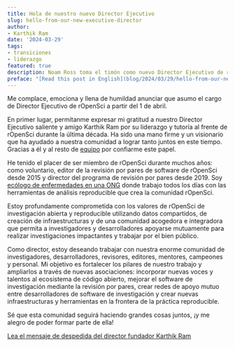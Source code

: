 ```yaml
---
title: Hola de nuestro nuevo Director Ejecutivo
slug: hello-from-our-new-executive-director
author:
- Karthik Ram
date: '2024-03-29'
tags:
- transiciones
- liderazgo
featured: true
description: Noam Ross toma el timón como nuevo Director Ejecutivo de rOpenSci
preface: "[Read this post in English](blog/2024/03/29/hello-from-our-new-executive-director/)"
---
```


Me complace, emociona y llena de humildad anunciar que asumo el cargo de Director Ejecutivo de rOpenSci a partir del 1 de abril.

En primer lugar, permítanme expresar mi gratitud a nuestro Director Ejecutivo saliente y amigo Karthik Ram por su liderazgo y tutoría al frente de rOpenSci durante la última década.  Ha sido una mano firme y un visionario que ha ayudado a nuestra comunidad a lograr tanto juntos en este tiempo.  Gracias a él y al resto de [equipo](https://ropensci.org/about/#team) por confiarme este papel.

He tenido el placer de ser miembro de rOpenSci durante muchos años: como voluntario, editor de la revisión por pares de software de rOpenSci desde 2015 y director del programa de revisión por pares desde 2019.  Soy [ecólogo de enfermedades en una ONG](https://www.ecohealthalliance.org/personnel/dr-noam-ross) donde trabajo todos los días con las herramientas de análisis reproducible que crea la comunidad rOpenSci.

Estoy profundamente comprometida con los valores de rOpenSci de investigación abierta y reproducible utilizando datos compartidos, de creación de infraestructuras y de una comunidad acogedora e integradora que permita a investigadores y desarrolladores apoyarse mutuamente para realizar investigaciones impactantes y trabajar por el bien público.

Como director, estoy deseando trabajar con nuestra enorme comunidad de investigadores, desarrolladores, revisores, editores, mentores, campeones y personal.  Mi objetivo es fortalecer los pilares de nuestro trabajo y ampliarlos a través de nuevas asociaciones: incorporar nuevas voces y talentos al ecosistema de código abierto, mejorar el software de investigación mediante la revisión por pares, crear redes de apoyo mutuo entre desarrolladores de software de investigación y crear nuevas infraestructuras y herramientas en la frontera de la práctica reproducible.

Sé que esta comunidad seguirá haciendo grandes cosas juntos, ¡y me alegro de poder formar parte de ella!

[Lea el mensaje de despedida del director fundador Karthik Ram](https://ropensci.org/es/blog/2024/03/29/from-the-founding-director-my-farewell-to-ropensci-es/)


